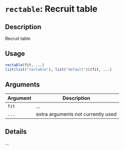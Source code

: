 # `rectable`: Recruit table

## Description


 Recruit table


## Usage

```r
rectable(fit, ...)
list(list("rectable"), list("default"))(fit, ...)
```


## Arguments

Argument      |Description
------------- |----------------
```fit```     |     ...
```...```     |     extra arguments not currently used

## Details


 ...


